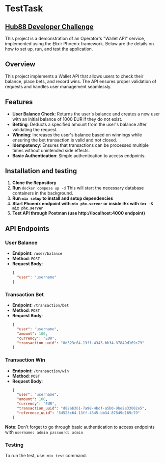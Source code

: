 # TestTask

## [Hub88 Developer Challenge](https://github.com/coingaming/hub88-jnr)

This project is a demonstration of an Operator's "Wallet API" service, implemented using the Elixir Phoenix framework. Below are the details on how to set up, run, and test the application.

## Overview

This project implements a Wallet API that allows users to check their balance, place bets, and record wins. The API ensures proper validation of requests and handles user management seamlessly.

## Features

- **User Balance Check**: Returns the user's balance and creates a new user with an initial balance of 1000 EUR if they do not exist.
- **Betting**: Deducts a specified amount from the user's balance after validating the request.
- **Winning**: Increases the user's balance based on winnings while ensuring the bet transaction is valid and not closed.
- **Idempotency**: Ensures that transactions can be processed multiple times without unintended side effects.
- **Basic Authentication**: Simple authentication to access endpoints.

## Installation and testing

1. **Clone the Repository**
2. **Run** `docker compose up -d` This will start the necessary database containers in the background.
3. **Run `mix setup` to install and setup dependencies**
4. **Start Phoenix endpoint with `mix phx.server` or inside IEx with `iex -S mix phx.server`**
5. **Test API through Postman (use http://localhost:4000 endpoint)**

## API Endpoints

### User Balance

- **Endpoint**: `/user/balance`
- **Method**: `POST`
- **Request Body**:
  ```json
  {
    "user": "username"
  }

### Transaction Bet

- **Endpoint**: `/transaction/bet`
- **Method**: `POST`
- **Request Body**:
  ```json
  {
    "user": "username",
    "amount": 100,
    "currency": "EUR",
    "transaction_uuid": "8d523c64-13ff-4345-bb34-87849d169c79"
  }

### Transaction Win

- **Endpoint**: `/transaction/win`
- **Method**: `POST`
- **Request Body**:
  ```json
  {
    "user": "username",
    "amount": 100,
    "currency": "EUR",
    "transaction_uuid": "d82ab361-7a98-4bdf-a5b0-9be2e33002e5",
    "reference_uuid": "8d523c64-13ff-4345-bb34-87849d169c79"
  }

 **Note**: Don't forget to go through basic authentication to access endpoints with `username: admin password: admin`
  
### Testing
To run the test, use: `mix test` command.
